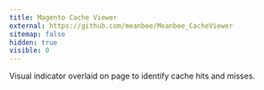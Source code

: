 ```yaml
---
title: Magento Cache Viewer
external: https://github.com/meanbee/Meanbee_CacheViewer
sitemap: false
hidden: true
visible: 0
---
```

Visual indicator overlaid on page to identify cache hits and misses.
